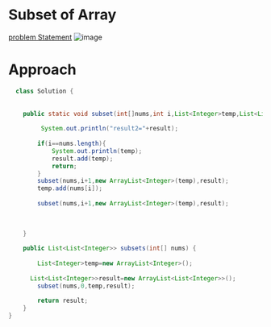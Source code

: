 # Subset of Array
[problem Statement](https://leetcode.com/problems/subsets/)
![image](https://user-images.githubusercontent.com/60498472/188309191-e2b5046b-e74b-4a00-82ff-a090bba824d0.png)

# Approach

```Java
  class Solution {
    
  
    public static void subset(int[]nums,int i,List<Integer>temp,List<List<Integer> >result){
        
         System.out.println("result2="+result);
        
        if(i==nums.length){
            System.out.println(temp);
            result.add(temp);
            return;
        }
        subset(nums,i+1,new ArrayList<Integer>(temp),result);
        temp.add(nums[i]);
        
        subset(nums,i+1,new ArrayList<Integer>(temp),result);
        
     
       
    }
    
    public List<List<Integer>> subsets(int[] nums) {
        
        List<Integer>temp=new ArrayList<Integer>();
        
      List<List<Integer>>result=new ArrayList<List<Integer>>(); 
        subset(nums,0,temp,result);
        
        return result;
    }
}
```

